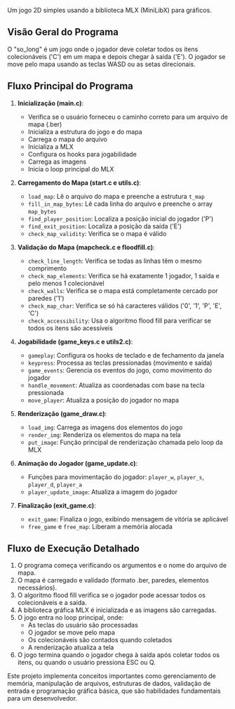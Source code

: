 

Um jogo 2D simples usando a biblioteca MLX (MiniLibX) para gráficos.

## Visão Geral do Programa

O "so_long" é um jogo onde o jogador deve coletar todos os itens colecionáveis ('C') em um mapa e depois chegar à saída ('E'). O jogador se move pelo mapa usando as teclas WASD ou as setas direcionais.

## Fluxo Principal do Programa

1. **Inicialização (main.c)**:
   - Verifica se o usuário forneceu o caminho correto para um arquivo de mapa (.ber)
   - Inicializa a estrutura do jogo e do mapa
   - Carrega o mapa do arquivo
   - Inicializa a MLX
   - Configura os hooks para jogabilidade
   - Carrega as imagens
   - Inicia o loop principal do MLX

2. **Carregamento do Mapa (start.c e utils.c)**:
   - `load_map`: Lê o arquivo do mapa e preenche a estrutura `t_map`
   - `fill_in_map_bytes`: Lê cada linha do arquivo e preenche o array `map_bytes`
   - `find_player_position`: Localiza a posição inicial do jogador ('P')
   - `find_exit_position`: Localiza a posição da saída ('E')
   - `check_map_validity`: Verifica se o mapa é válido

3. **Validação do Mapa (mapcheck.c e floodfill.c)**:
   - `check_line_length`: Verifica se todas as linhas têm o mesmo comprimento
   - `check_map_elements`: Verifica se há exatamente 1 jogador, 1 saída e pelo menos 1 colecionável
   - `check_walls`: Verifica se o mapa está completamente cercado por paredes ('1')
   - `check_map_char`: Verifica se só há caracteres válidos ('0', '1', 'P', 'E', 'C')
   - `check_accessibility`: Usa o algoritmo flood fill para verificar se todos os itens são acessíveis

4. **Jogabilidade (game_keys.c e utils2.c)**:
   - `gameplay`: Configura os hooks de teclado e de fechamento da janela
   - `keypress`: Processa as teclas pressionadas (movimento e saída)
   - `game_events`: Gerencia os eventos do jogo, como movimento do jogador
   - `handle_movement`: Atualiza as coordenadas com base na tecla pressionada
   - `move_player`: Atualiza a posição do jogador no mapa

5. **Renderização (game_draw.c)**:
   - `load_img`: Carrega as imagens dos elementos do jogo
   - `render_img`: Renderiza os elementos do mapa na tela
   - `put_image`: Função principal de renderização chamada pelo loop da MLX

6. **Animação do Jogador (game_update.c)**:
   - Funções para movimentação do jogador: `player_w`, `player_s`, `player_d`, `player_a`
   - `player_update_image`: Atualiza a imagem do jogador

7. **Finalização (exit_game.c)**:
   - `exit_game`: Finaliza o jogo, exibindo mensagem de vitória se aplicável
   - `free_game` e `free_map`: Liberam a memória alocada

## Fluxo de Execução Detalhado

1. O programa começa verificando os argumentos e o nome do arquivo de mapa.
2. O mapa é carregado e validado (formato .ber, paredes, elementos necessários).
3. O algoritmo flood fill verifica se o jogador pode acessar todos os colecionáveis e a saída.
4. A biblioteca gráfica MLX é inicializada e as imagens são carregadas.
5. O jogo entra no loop principal, onde:
   - As teclas do usuário são processadas
   - O jogador se move pelo mapa
   - Os colecionáveis são contados quando coletados
   - A renderização atualiza a tela
6. O jogo termina quando o jogador chega à saída após coletar todos os itens, ou quando o usuário pressiona ESC ou Q.

Este projeto implementa conceitos importantes como gerenciamento de memória, manipulação de arquivos, estruturas de dados, validação de entrada e programação gráfica básica, que são habilidades fundamentais para um desenvolvedor.
